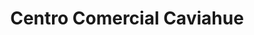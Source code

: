 ---
title: "Centro Comercial Caviahue"
url: /caviahue/centro-comercial-caviahue/
shop: Einkaufszentrum
---